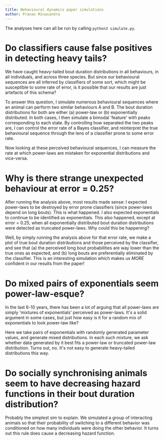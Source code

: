 ```yaml
---
title: Behavioural dynamics paper simulations
author: Pranav Minasandra
---
```


The analyses here can all be run by calling `python3 simulate.py`.

# Do classifiers cause false positives in detecting heavy tails?
We have caught heavy-tailed bout duration distributions in all behaviours, in
all individuals, and across three species. But since our behavioural sequences
are all inferred by classifiers of some sort, which might be susceptible to some
rate of error, is it possible that our results are just artefacts of this
schema?

To answer this question, I simulate numerous behavioural sequences where an
animal can perform two similar behaviours A and B. The
bout duration distributions for both are either (a) power-law or (b) exponentially distributed. 
In both cases, I then simulate a bimodal 'feature' with peaks corresponding to
each state. By controlling how separated the two peaks are, I can control the
error rate of a Bayes classifier, and reinterpret the true behavioural sequence
through the lens of a classifier prone to some error rate.

Now looking at these perceived behavioural sequences, I can measure the rate at
which power-laws are mistaken for exponential distributions and vice-versa.

# Why is there strange unexpected behaviour at error = 0.25?
After running the analysis above, most results made sense: I expected power-laws
to be destroyed by error prone classifiers (since power-laws depend on long
bouts). This is what happened. I also expected exponentials to continue to be
identified as exponentials. This also happened, except at error = 0.25, when all
exponentially distributed bout duration distributions were detected as truncated
power-laws. Why could this be happening?

Well, by simply running the analysis above for that error rate, we make a plot
of true bout duration distributions and those perceived by the classifier, and
see that (a) the perceived long bout probabilities are way lower than the true
ones as expected, and (b) long bouts are preferentially eliminated by the
classifier. This is an interesting simulation which makes us *MORE* confident in our
results from the paper!

# Do mixed pairs of exponentials seem power-law-esque?
In the last 6-10 years, there has been a lot of arguing that all power-laws are
simply 'mixtures of exponentials' perceived as power-laws. It's a solid argument
in some cases, but just how easy is it for a random mix of exponentials to look
power-law like?

Here we take pairs of exponentials with randomly generated parameter values, and
generate mixed distributions. In each such mixture, we ask whether data
generated by it best fits a power-law or truncated power-law distribution.
Turns out, no. It's not easy to generate heavy-tailed distributions this way.

# Do socially synchronising animals seem to have decreasing hazard functions in their bout duration distribution?
Probably the simplest sim to explain. We simulated a group of interacting
animals so that their probability of switching to a different behavior was
conditioned on how many individuals were doing the other behavior. It turns out
this rule does cause a decreasing hazard function.
